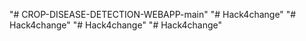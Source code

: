 "# CROP-DISEASE-DETECTION-WEBAPP-main" 
"# Hack4change" 
"# Hack4change" 
"# Hack4change" 
"# Hack4change" 
